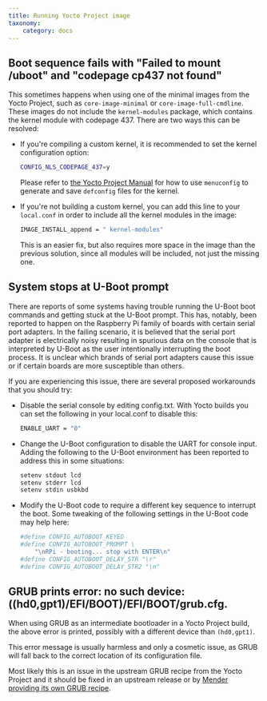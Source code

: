 ```yaml
---
title: Running Yocto Project image
taxonomy:
    category: docs
---
```


## Boot sequence fails with "Failed to mount /uboot" and "codepage cp437 not found"

This sometimes happens when using one of the minimal images from the Yocto Project, such as `core-image-minimal` or `core-image-full-cmdline`. These images do not include the `kernel-modules` package, which contains the kernel module with codepage 437. There are two ways this can be resolved:

* If you're compiling a custom kernel, it is recommended to set the kernel configuration option:

  ```bash
  CONFIG_NLS_CODEPAGE_437=y
  ```

  Please refer to [the Yocto Project Manual](http://www.yoctoproject.org/docs/latest/mega-manual/mega-manual.html#configuring-the-kernel) for how to use `menuconfig` to generate and save `defconfig` files for the kernel.

* If you're not building a custom kernel, you can add this line to your `local.conf` in order to include all the kernel modules in the image:

  ```bash
  IMAGE_INSTALL_append = " kernel-modules"
  ```

  This is an easier fix, but also requires more space in the image than the previous solution, since all modules will be included, not just the missing one.

## System stops at U-Boot prompt

There are reports of some systems having trouble running the U-Boot boot commands and getting stuck at the U-Boot prompt. This has, notably, been reported to
happen on the Raspberry Pi family of boards with certain serial port adapters. In the failing scenario, it is believed that the serial port adapter is electrically
noisy resulting in spurious data on the console that is interpreted by U-Boot as the user intentionally interrupting the boot process. It is unclear which
brands of serial port adapters cause this issue or if certain boards are more susceptible than others.

If you are experiencing this issue, there are several proposed workarounds that you should try:

* Disable the serial console by editing config.txt.  With Yocto builds you can set the following in your local.conf to disable this:

  ```bash
  ENABLE_UART = "0"
  ```

* Change the U-Boot configuration to disable the UART for console input. Adding the following to the U-Boot environment has been reported to address this
in some situations:

  ```bash
  setenv stdout lcd
  setenv stderr lcd
  setenv stdin usbkbd
  ```

* Modify the U-Boot code to require a different key sequence to interrupt the boot. Some tweaking of the following settings in the U-Boot code may
help here:

  ```bash
  #define CONFIG_AUTOBOOT_KEYED
  #define CONFIG_AUTOBOOT_PROMPT \
      "\nRPi - booting... stop with ENTER\n"
  #define CONFIG_AUTOBOOT_DELAY_STR "\r"
  #define CONFIG_AUTOBOOT_DELAY_STR2 "\n"
  ```


## GRUB prints error: no such device: ((hd0,gpt1)/EFI/BOOT)/EFI/BOOT/grub.cfg.

When using GRUB as an intermediate bootloader in a Yocto Project build,
the above error is printed, possibly with a different device than `(hd0,gpt1)`.

This error message is usually harmless and only a cosmetic issue,
as GRUB will fall back to the correct location of its configuration file.

Most likely this is an issue in the upstream GRUB recipe from the Yocto Project
and it should be fixed in an upstream release or by
[Mender providing its own GRUB recipe](https://tracker.mender.io/browse/MEN-1961?target=_blank).
